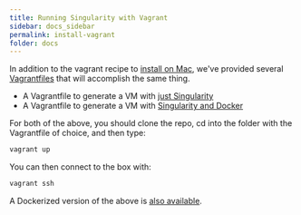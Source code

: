 ```yaml
---
title: Running Singularity with Vagrant
sidebar: docs_sidebar
permalink: install-vagrant
folder: docs
---
```


In addition to the vagrant recipe to <a href="/install-mac">install on Mac</a>, we've provided several <a href="https://github.com/singularityware/singularity-vagrant" target="_blank">Vagrantfiles</a> that will accomplish the same thing.

- A Vagrantfile to generate a VM with <a href="https://github.com/singularityware/singularity-vagrant/tree/master/singularity" target="_blank">just Singularity</a>
- A Vagrantfile to generate a VM with <a href="https://github.com/singularityware/singularity-vagrant/tree/master/singularity-docker" href="_blank">Singularity and Docker</a>

For both of the above, you should clone the repo, cd into the folder with the Vagrantfile of choice, and then type:

```bash
vagrant up
```

You can then connect to the box with:

```bash
vagrant ssh
```

A Dockerized version of the above is <a href="{{ site.repo }}/docker2singularity" target="_blank">also available</a>.

